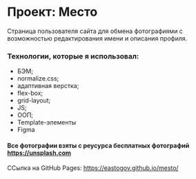 # Проект: Место

Страница пользователя сайта для обмена фотографиями с возможностью редактирования имени и описания профиля. 

### Технологии, которые я использовал:

* БЭМ;
* normalize.css;
* адаптивная верстка;
* flex-box;
* grid-layout;
* JS;
* ООП;
* Template-элементы
* Figma

#### Все фотографии взяты с реусурса бесплатных фотографий https://unsplash.com

ССылка на GitHub Pages: https://eastogov.github.io/mesto/